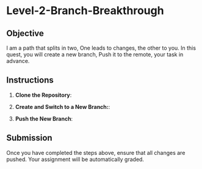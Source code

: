# Level-2-Branch-Breakthrough

## Objective
I am a path that splits in two,
One leads to changes, the other to you.
In this quest, you will create a new branch,
Push it to the remote, your task in advance.

## Instructions

1. **Clone the Repository**:

2. **Create and Switch to a New Branch:**:
   
3. **Push the New Branch**:

## Submission
Once you have completed the steps above, ensure that all changes are pushed. Your assignment will be automatically graded.
